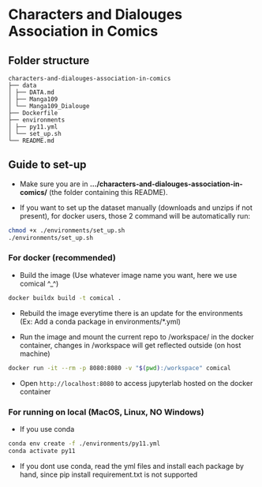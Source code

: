 # Characters and Dialouges Association in Comics

## Folder structure

```
characters-and-dialouges-association-in-comics
├── data
│ ├── DATA.md
│ ├── Manga109
│ └── Manga109_Dialouge
├── Dockerfile
├── environments
│ ├── py11.yml
│ └── set_up.sh
└── README.md
```

## Guide to set-up

- Make sure you are in **.../characters-and-dialouges-association-in-comics/** (the folder containing this README).

- If you want to set up the dataset manually (downloads and unzips if not present), for docker users, those 2 command will be automatically run:

```bash
chmod +x ./environments/set_up.sh
./environments/set_up.sh
```

### For docker (recommended)

- Build the image (Use whatever image name you want, here we use comical ^\_^)

```bash
docker buildx build -t comical .
```

- Rebuild the image everytime there is an update for the environments (Ex: Add a conda package in environments/\*.yml)

- Run the image and mount the current repo to /workspace/ in the docker container, changes in /workspace will get reflected outside (on host machine)

```bash
docker run -it --rm -p 8080:8080 -v "$(pwd):/workspace" comical
```

- Open `http://localhost:8080` to access jupyterlab hosted on the docker container

### For running on local (MacOS, Linux, NO Windows)

- If you use conda

```bash
conda env create -f ./environments/py11.yml
conda activate py11
```

- If you dont use conda, read the yml files and install each package by hand, since pip install requirement.txt is not supported
